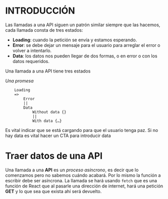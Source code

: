 # INTRODUCCIÓN
Las llamadas a una API siguen un patrón similar siempre que las hacemos, cada llamada consta de tres estados:

- **Loading**: cuando la petición se envía y estamos esperando.
- **Error**: se debe dejar un mensaje para el usuario para arreglar el error o volver a intentarlo.
- **Data**: los datos nos pueden llegar de dos formas, o en error o con los datos requeridos.

Una llamada a una API tiene tres estados

*Una promesa*
~~~
    Loading
    =>
        Error
        ||
        Data
            Without data {}
            ||
            With data {…}
~~~
Es vital indicar que se está cargando para que el usuario tenga paz. Si no hay data es vital hacer un CTA para introducir data

# Traer datos de una API
Una llamada a una **API** es un *proceso asíncrono*, es decir que lo comenzamos pero no sabemos cuándo acabará. Por lo mismo la función a escribir debe ser asíncrona.
La llamada se hará usando `fetch` que es una función de React que al pasarle una dirección de internet, hará una petición **GET** y lo que sea que exista ahí será devuelto.

